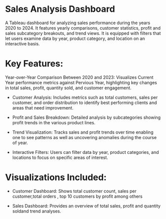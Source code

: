 # Sales Analysis Dashboard
A Tableau dashboard for analyzing sales performance during the years 2020 to 2024. It features yearly comparisons, customer statistics, profit and sales subcategory breakouts, and trend views. It is equipped with filters that let users examine data by year, product category, and location on an interactive basis.

# Key Features:

Year-over-Year Comparison Between 2020 and 2023: Visualizes Current Year performance metrics against Pervious Year, highlighting key changes in total sales, profit, quantity sold, and customer engagement.

* Customer Analysis: Includes metrics such as total customers, sales per customer, and order distribution to identify best performing clients and areas that need improvement.

* Profit and Sales Breakdown: Detailed analysis by subcategories showing profit trends in the various product lines.

* Trend Visualization: Tracks sales and profit trends over time enabling one to see patterns as well as uncovering anomalies during the course of year.

* Interactive Filters: Users can filter data by year, product categories, and locations to focus on specific areas of interest.

# Visualizations Included:

* Customer Dashboard: Shows total customer count, sales per customer,total orders , top 10 customers by profit among others

* Sales Dashboard: Provides an overview of total sales, profit and quantity soldand trend analyses.
